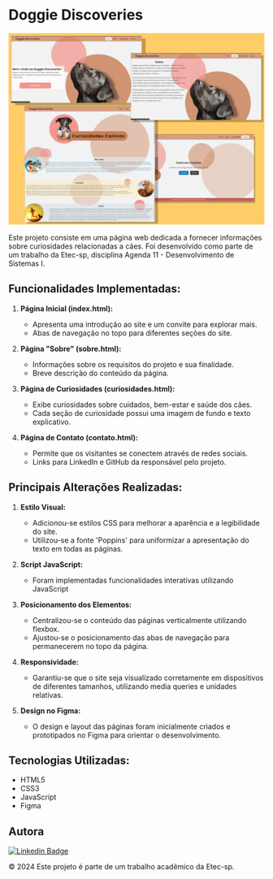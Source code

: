 # Doggie Discoveries
![Alt text](resultado-final.png) 

Este projeto consiste em uma página web dedicada a fornecer informações sobre curiosidades relacionadas a cães. Foi desenvolvido como parte de um trabalho da Etec-sp, disciplina Agenda 11 - Desenvolvimento de Sistemas I.

## Funcionalidades Implementadas:

1. **Página Inicial (index.html):**
   - Apresenta uma introdução ao site e um convite para explorar mais.
   - Abas de navegação no topo para diferentes seções do site.

2. **Página "Sobre" (sobre.html):**
   - Informações sobre os requisitos do projeto e sua finalidade.
   - Breve descrição do conteúdo da página.

3. **Página de Curiosidades (curiosidades.html):**
   - Exibe curiosidades sobre cuidados, bem-estar e saúde dos cães.
   - Cada seção de curiosidade possui uma imagem de fundo e texto explicativo.

4. **Página de Contato (contato.html):**
   - Permite que os visitantes se conectem através de redes sociais.
   - Links para LinkedIn e GitHub da responsável pelo projeto.

## Principais Alterações Realizadas:

1. **Estilo Visual:**
   - Adicionou-se estilos CSS para melhorar a aparência e a legibilidade do site.
   - Utilizou-se a fonte 'Poppins' para uniformizar a apresentação do texto em todas as páginas.

2. **Script JavaScript:**
   - Foram implementadas funcionalidades interativas utilizando JavaScript

3. **Posicionamento dos Elementos:**
   - Centralizou-se o conteúdo das páginas verticalmente utilizando flexbox.
   - Ajustou-se o posicionamento das abas de navegação para permanecerem no topo da página.

4. **Responsividade:**
   - Garantiu-se que o site seja visualizado corretamente em dispositivos de diferentes tamanhos, utilizando media queries e unidades relativas.

5. **Design no Figma:**
   - O design e layout das páginas foram inicialmente criados e prototipados no Figma para orientar o desenvolvimento.


## Tecnologias Utilizadas:

- HTML5
- CSS3
- JavaScript
- Figma

## Autora 

[![Linkedin Badge](https://img.shields.io/badge/LinkedIn-0077B5?style=for-the-badge&logo=linkedin&logoColor=white)](https://www.linkedin.com/in/bianca-malta/)

© 2024 Este projeto é parte de um trabalho acadêmico da Etec-sp.